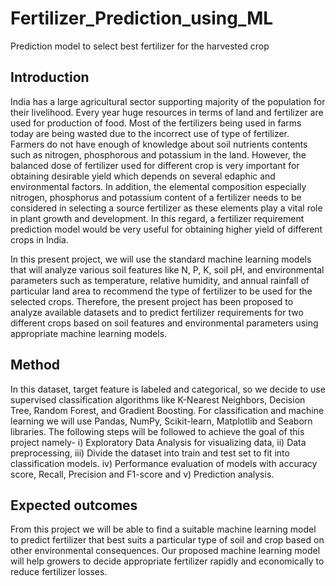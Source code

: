 # Fertilizer_Prediction_using_ML
Prediction model to select best fertilizer for the harvested crop


## Introduction
India has a large agricultural sector supporting majority of the population for their livelihood. Every year huge resources in terms of land and fertilizer are used for production of food. Most of the fertilizers being used in farms today are being wasted due to the incorrect use of type of fertilizer. Farmers do not have enough of knowledge about soil nutrients contents such as nitrogen, phosphorous and potassium in the land. However, the balanced dose of fertilizer used for different crop is very important for obtaining desirable yield which depends on several edaphic and environmental factors. In addition, the elemental composition especially nitrogen, phosphorus and potassium content of a fertilizer needs to be considered in selecting a source fertilizer as these elements play a vital role in plant growth and development. In this regard, a fertilizer requirement prediction model would be very useful for obtaining higher yield of different crops in India.

In this present project, we will use the standard machine learning models that will analyze various soil features like N, P, K, soil pH, and environmental parameters such as temperature, relative humidity, and annual rainfall of particular land area to recommend the type of fertilizer to be used for the selected crops. Therefore, the present project has been proposed to analyze available datasets and to predict fertilizer requirements for two different crops based on soil features and environmental parameters using appropriate machine learning models.


## Method
In this dataset, target feature is labeled and categorical, so we decide to use supervised classification algorithms like K-Nearest Neighbors, Decision Tree, Random Forest, and Gradient Boosting. For classification and machine learning we will use Pandas, NumPy, Scikit-learn, Matplotlib and Seaborn libraries. The following steps will be followed to achieve the goal of this project namely- i) Exploratory Data Analysis for visualizing data, ii) Data preprocessing, iii) Divide the dataset into train and test set to fit into classification models. iv) Performance evaluation of models with accuracy score, Recall, Precision and F1-score and v) Prediction analysis.

## Expected outcomes
From this project we will be able to find a suitable machine learning model to predict fertilizer that best suits a particular type of soil and crop based on other environmental consequences. Our proposed machine learning model will help growers to decide appropriate fertilizer rapidly and economically to reduce fertilizer losses.
